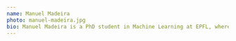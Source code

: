 ```yaml
---
name: Manuel Madeira
photo: manuel-madeira.jpg
bio: Manuel Madeira is a PhD student in Machine Learning at EPFL, where he is trying to leverage Deep Learning to boost fundamental Sciences. His main interests range a broad spectrum, going from Optimization to Generative Models and Graph Deep Learning.
---
```

